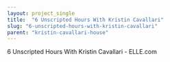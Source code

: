 ```yaml
---
layout: project_single
title:  "6 Unscripted Hours With Kristin Cavallari"
slug: "6-unscripted-hours-with-kristin-cavallari"
parent: "kristin-cavallari-house"
---
```

6 Unscripted Hours With Kristin Cavallari  - ELLE.com